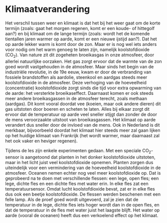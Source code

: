 # Klimaatverandering

Het verschil tussen weer en klimaat is dat het bij het weer gaat om de korte termijn (zoals: gaat het morgen regenen, komt er een koude- of hittegolf aan?) en bij klimaat om de lange termijn (zoals: wordt het de komende tientallen jaren warmer op aarde, komt er een nieuwe ijstijd aan?). Dat het op aarde lekker warm is komt door de zon. Maar er is nog wel iets anders voor nodig om het warm genoeg te laten zijn, namelijk koolstofdioxide (CO<sub>2</sub>). Van nature zit dit zogeheten broeikasgas in onze atmosfeer, door allerlei natuurlijke oorzaken. Het gas zorgt ervoor dat de warmte van de zon goed wordt vastgehouden in de atmosfeer. Maar sinds het begin van de industriële revolutie, in de 19e eeuw, kwam er door de verbranding van fossiele brandstoffen als aardolie, steenkool en aardgas steeds meer koolstofdioxide in de atmosfeer. Deze verhoging van de hoeveelheid (concentratie) koolstofdioxide zorgt sinds die tijd voor extra opwarming van de aarde: het versterkte broeikaseffect. Daarnaast komen er ook steeds meer andere broeikasgassen in de atmosfeer terecht, zoals methaan (aardgas). Dit komt vooral doordat vee (koeien, maar ook andere dieren) dit gas uitstoten door boeren en scheten te laten. Alles bij elkaar zorgt dit ervoor dat de temperatuur op aarde veel sneller stijgt dan zonder de door de mens veroorzaakte uitstoot van broeikasgassen. Het klimaat op aarde verandert dus sneller door de invloed van de mens. Ook in Nederland is dit merkbaar, bijvoorbeeld doordat het klimaat hier steeds meer zal gaan lijken op het huidige klimaat van Frankrijk (het wordt warmer, maar daarnaast zal het ook vaker en heviger regenen).

Tijdens de les zijn enkele experimenten gedaan. Met een speciale CO<sub>2</sub>-sensor is aangetoond dat planten in het donker koolstofdioxide uitstoten, maar in het licht juist veel koolstofdioxide opnemen. Planten zorgen dus uiteindelijk voor een vermindering van de hoeveelheid koolstofdioxide in de atmosfeer. Oceanen nemen echter nog veel meer koolstofdioxide op. Dat is geprobeerd na te doen met verschillende flessen: een lege, open fles; een lege, dichte fles en een dichte fles met water erin. In elke fles zat een temperatuursensor. Omdat lucht koolstofdioxide bevat, zat er in elke fles dus ook een beetje koolstofdioxide. De flessen werden beschenen met een felle lamp. Als de proef goed wordt uitgevoerd, zal je zien dat de temperatuur in de lege, dichte fles iets hoger wordt dan in de open fles, en dat de temperatuur in de fles met water juist het laagste blijft. Het water op aarde (vooral de oceanen) heeft dus een verkoelend effect op het klimaat.
